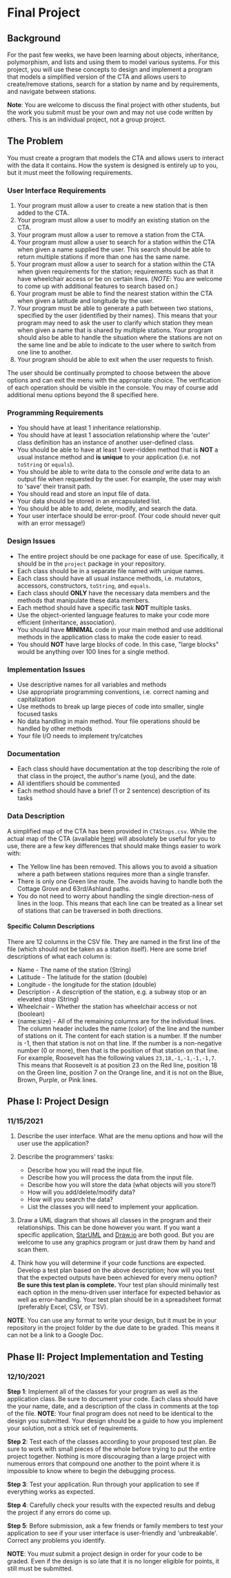 # Final Project

## Background

For the past few weeks, we have been learning about objects, inheritance, polymorphism, and lists and using them to model various systems. For this project, you will use these concepts to design and implement a program that models a simplified version of the CTA and allows users to create/remove stations, search for a station by name and by requirements, and navigate between stations.

**Note**: You are welcome to discuss the final project with other students, but the work you submit must be your own and may not use code written by others. This is an individual project, not a group project.

## The Problem

You must create a program that models the CTA and allows users to interact with the data it contains. How the system is designed is entirely up to you, but it must meet the following requirements.

### User Interface Requirements

1. Your program must allow a user to create a new station that is then added to the CTA.
2. Your program must allow a user to modify an existing station on the CTA.
3. Your program must allow a user to remove a station from the CTA.
4. Your program must allow a user to search for a station within the CTA when given a name supplied the user. This search should be able to return multiple stations if more than one has the same name.
5. Your program must allow a user to search for a station within the CTA when given requirements for the station; requirements such as that it have wheelchair access or be on certain lines. (*NOTE*: You are welcome to come up with additional features to search based on.)
6. Your program must be able to find the nearest station within the CTA when given a latitude and longitude by the user.
7. Your program must be able to generate a path between two stations, specified by the user (identified by their names). This means that your program may need to ask the user to clarify which station they mean when given a name that is shared by multiple stations. Your program should also be able to handle the situation where the stations are not on the same line and be able to indicate to the user where to switch from one line to another.
8. Your program should be able to exit when the user requests to finish.

The user should be continually prompted to choose between the above options and can exit the menu with the appropriate choice. The verification of each operation should be visible in the console. You may of course add additional menu options beyond the 8 specified here.

### Programming Requirements

- You should have at least 1 inheritance relationship.
- You should have at least 1 association relationship where the 'outer' class definition has an instance of another user-defined class.
- You should be able to have at least 1 over-ridden method that is **NOT** a usual instance method and **is unique** to your application (i.e. not `toString` or `equals`).
- You should be able to write data to the console _and_ write data to an output file when requested by the user. For example, the user may wish to 'save' their transit path.
- You should read and store an input file of data.
- Your data should be stored in an encapsulated list.
- You should be able to add, delete, modify, and search the data.
- Your user interface should be error-proof. (Your code should never quit with an error message!)

### Design Issues

- The entire project should be one package for ease of use. Specifically, it should be in the `project` package in your repository.
- Each class should be in a separate file named with unique names.
- Each class should have all usual instance methods, i.e. mutators, accessors, constructors, `toString`, and `equals`.
- Each class should **ONLY** have the necessary data members and the methods that manipulate these data members.
- Each method should have a specific task **NOT** multiple tasks.
- Use the object-oriented language features to make your code more efficient (inheritance, association).
- You should have **MINIMAL** code in your main method and use additional methods in the application class to make the code easier to read.
- You should **NOT** have large blocks of code. In this case, "large blocks" would be anything over 100 lines for a single method.

### Implementation Issues

- Use descriptive names for all variables and methods
- Use appropriate programming conventions, i.e. correct naming and capitalization
- Use methods to break up large pieces of code into smaller, single focused tasks
- No data handling in main method. Your file operations should be handled by other methods
- Your file I/O needs to implement try/catches

### Documentation

- Each class should have documentation at the top describing the role of that class in the project, the author's name (you), and the date.
- All identifiers should be commented
- Each method should have a brief (1 or 2 sentence) description of its tasks

### Data Description

A simplified map of the CTA has been provided in `CTAStops.csv`. While the actual map of the CTA (available [here](https://www.transitchicago.com/maps/system/)) will absolutely be useful for you to use, there are a few key differences that should make things easier to work with:

- The Yellow line has been removed. This allows you to avoid a situation where a path between stations requires more than a single transfer.
- There is only one Green line route. The avoids having to handle both the Cottage Grove and 63rd/Ashland paths.
- You do not need to worry about handling the single direction-ness of lines in the loop. This means that each line can be treated as a linear set of stations that can be traversed in both directions.

#### Specific Column Descriptions

There are 12 columns in the CSV file. They are named in the first line of the file (which should not be taken as a station itself). Here are some brief descriptions of what each column is:

- Name - The name of the station (String)
- Latitude - The latitude for the station (double)
- Longitude - the longitude for the station (double)
- Description - A description of the station, e.g. a subway stop or an elevated stop (String)
- Wheelchair - Whether the station has wheelchair access or not (boolean)
- {name:size} - All of the remaining columns are for the individual lines. The column header includes the name (color) of the line and the number of stations on it. The content for each station is a number. If the number is -1, then that station is not on that line. If the number is a non-negative number (0 or more), then that is the position of that station on that line. For example, Roosevelt has the following values `23,18,-1,-1,-1,-1,7`. This means that Roosevelt is at position 23 on the Red line, position 18 on the Green line, position 7 on the Orange line, and it is not on the Blue, Brown, Purple, or Pink lines.

## Phase I: Project Design

### 11/15/2021

1. Describe the user interface. What are the menu options and how will the user use the application?
2. Describe the programmers' tasks:

    - Describe how you will read the input file.
    - Describe how you will process the data from the input file.
    - Describe how you will store the data (what objects will you store?)
    - How will you add/delete/modify data?
    - How will you search the data?
    - List the classes you will need to implement your application.

3. Draw a UML diagram that shows all classes in the program and their relationships. This can be done however you want. If you want a specific application, [StarUML](http://staruml.io/download) and [Draw.io](https://draw.io) are both good. But you are welcome to use any graphics program or just draw them by hand and scan them.
4. Think how you will determine if your code functions are expected. Develop a test plan based on the above description; how will you test that the expected outputs have been achieved for every menu option? **Be sure this test plan is complete.** Your test plan should minimally test each option in the menu-driven user interface for expected behavior as well as error-handling. Your test plan should be in a spreadsheet format (preferably Excel, CSV, or TSV).

**NOTE**: You can use any format to write your design, but it must be in your repository in the project folder by the due date to be graded. This means it can not be a link to a Google Doc.

## Phase II: Project Implementation and Testing

### 12/10/2021

**Step 1**: Implement all of the classes for your program as well as the application class. Be sure to document your code. Each class should have the your name, date, and a description of the class in comments at the top of the file. **NOTE**: Your final program does not need to be identical to the design you submitted. Your design should be a guide to how you implement your solution, not a strick set of requirements.

**Step 2**: Test each of the classes according to your proposed test plan. Be sure to work with small pieces of the whole before trying to put the entire project together. Nothing is more discouraging than a large project with numerous errors that compound one another to the point where it is impossible to know where to begin the debugging process.

**Step 3**: Test your application. Run through your application to see if everything works as expected.

**Step 4**: Carefully check your results with the expected results and debug the project if any errors do come up.

**Step 5**: Before submission, ask a few friends or family members to test your application to see if your user interface is user-friendly and 'unbreakable'. Correct any problems you identify.

**NOTE**: You *must* submit a project design in order for your code to be graded. Even if the design is so late that it is no longer eligible for points, it still must be submitted.
